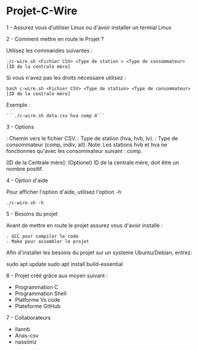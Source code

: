 # Projet-C-Wire

 1 - Assurez vous d'utiliser Linux ou d'avoir installer un termial Linux

 2 - Comment mettre en route le Projet ?

   Utilisez les commandes suivantes :
   
   ```./c-wire.sh <Fichier CSV> <Type de station > <Type de consommateur> [ID de la centrale mère]```

   Si vous n'avez pas les droits nécessaire utilisez :

   ```bash c-wire.sh <Fichier CSV> <Type de station> <Type de consommateur> [ID de la centrale mère]```

   Exemple : 

    ```./c-wire.sh data.csv hva comp 4```

   3 - Options
   
 <Fichier CSV>: Chemin vers le fichier CSV.
 <Type de station>: Type de station (hva, hvb, lv).
 <Type de consommateur>: Type de consommateur (comp, indiv, all). Note: Les stations hvb et hva ne fonctionnes qu'avec les consommateur suivant : comp.
 
 [ID de la Centrale mère]: (Optionel) ID de la centrale mère, doit être un nombre positif.

   4 - Option d'aide 
      
  Pour afficher l'option d'aide, utilisez l'option -h
  
  ```./c-wire.sh -h```

  5 - Besoins du projet

  Avant de mettre en route le projet assurez vous d'avoir installé :
  
    - GCC pour compiler le code
    - Make pour assembler le projet
    
  Afin d'installer les besoins du projet sur un systeme Ubuntu/Debian, entrez:
  
  sudo apt update
  sudo apt install build-essential

  6 - Projet créé grâce aux moyen suivant : 

  - Programmation C
  - Programmation Shell
  - Platforme Vs code
  - Plateforme GitHub

  7 - Collaborateurs

  - Ilannb
  - Anas-csv
  - nassiimz  
